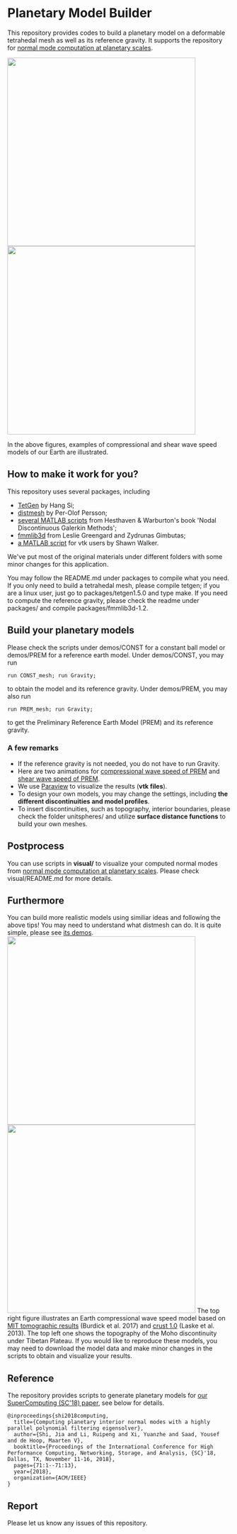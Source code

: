 Planetary Model Builder 
================================================================
This repository provides codes to build a planetary model on a deformable tetrahedal mesh
as well as its reference gravity. It supports the repository for [normal mode computation at planetary scales](https://github.com/js1019/NormalModes).  

<img src="figs/PREM_vp.gif" width="425"/> <img src="figs/PREM_vs.gif" width="425"/>

In the above figures, examples of compressional and shear wave speed models of our Earth are illustrated. 

How to make it work for you? 
----------------------------------------------------------------
This repository uses several packages, including 
+ [TetGen](http://www.tetgen.org) by Hang Si;   
+ [distmesh](http://persson.berkeley.edu/distmesh/) by Per-Olof Persson;  
+ [several MATLAB scripts](https://github.com/tcew/nodal-dg) from Hesthaven & Warburton's book 'Nodal Discontinuous Galerkin Methods'; 
+ [fmmlib3d](https://github.com/zgimbutas/fmmlib3d) from Leslie Greengard and Zydrunas Gimbutas;  
+ [a MATLAB script](https://www.mathworks.com/matlabcentral/fileexchange/58002-write-binary-vtk-file-for-tetrahedral-grid-with-scalar-and-vector-data?s_tid=prof_contriblnk) for vtk users by Shawn Walker. 

We've put most of the original materials under different folders 
with some minor changes for this application.


You may follow the README.md under packages to compile what you need. 
If you only need to build a tetrahedal mesh, please compile tetgen; if you are a linux user, just go to packages/tetgen1.5.0 and type make. If you need to compute the reference gravity, please check the readme under packages/ and compile packages/fmmlib3d-1.2.  


Build your planetary models
-----------------------------------------------------------------
Please check the scripts under demos/CONST for a constant ball model or demos/PREM 
for a reference earth model. Under demos/CONST, you may run 
~~~ 
run CONST_mesh; run Gravity;
~~~
to obtain the model and its reference gravity. Under demos/PREM, you may also run 
~~~
run PREM_mesh; run Gravity;
~~~
to get the Preliminary Reference Earth Model (PREM) and its reference gravity.

### A few remarks
+ If the reference gravity is not needed, you do not have to run Gravity.
+ Here are two animations for [compressional wave speed of PREM](https://www.youtube.com/watch?v=4AeXhXGClcY) and [shear wave speed of PREM](https://www.youtube.com/watch?v=22yVo2G2e0k). 
+ We use [Paraview](https://www.paraview.org/) to visualize the results (**vtk files**). 
+ To design your own models, you may change the settings, including **the different discontinuities and model profiles**. 
+ To insert discontinuities, such as topography, interior boundaries, please check the folder unitspheres/ and utilize **surface distance functions** to build your own meshes.  

Postprocess
------------------------------------------------------------------
You can use scripts in **visual/** to visualize your computed normal modes from [normal mode computation at planetary scales](https://github.com/js1019/NormalModes). 
Please check visual/README.md for more details. 

Furthermore
------------------------------------------------------------------
You can build more realistic models using similiar ideas and following the above tips! You may need to understand what distmesh can do. It is quite simple, please see [its demos](http://persson.berkeley.edu/distmesh/).  
<img src="figs/CMI_94k-eps.png" width="425"/> <img src="figs/MIT4M_vp-eps.png" width="425"/>
The top right figure illustrates an Earth compressional wave speed model based on [MIT tomographic results](https://pubs.geoscienceworld.org/ssa/srl/article/79/3/384/367688/upper-mantle-heterogeneity-beneath-north-america) (Burdick et al. 2017) 
and [crust 1.0](https://igppweb.ucsd.edu/~gabi/crust1.html) (Laske et al. 2013). The top left one shows the topography of the Moho discontinuity under Tibetan Plateau.
If you would like to reproduce these models, you may need to download the model data and make minor changes in the scripts to obtain and visualize your results. 



Reference
-------------------------------------------------------------------
The repository provides scripts to generate planetary models for [our SuperComputing (SC'18) paper](https://dl.acm.org/citation.cfm?id=3291751), see below for details. 

~~~
@inproceedings{shi2018computing,
  title={Computing planetary interior normal modes with a highly parallel polynomial filtering eigensolver},
  author={Shi, Jia and Li, Ruipeng and Xi, Yuanzhe and Saad, Yousef and de Hoop, Maarten V},
  booktitle={Proceedings of the International Conference for High Performance Computing, Networking, Storage, and Analysis, {SC}'18, Dallas, TX, November 11-16, 2018},
  pages={71:1--71:13},
  year={2018},
  organization={ACM/IEEE}
}
~~~


Report
-----------------------------------------------------------------
Please let us know any issues of this repository. 
